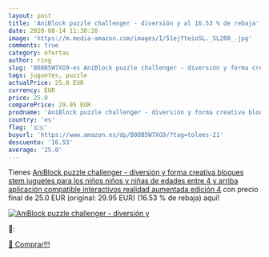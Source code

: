 ```yaml
---
layout: post
title: 'AniBlock puzzle challenger - diversión y al 16.53 % de rebaja'
date: 2020-08-14 11:30:28
image: 'https://m.media-amazon.com/images/I/51ejYteioSL._SL200_.jpg'
comments: true
category: ofertas
author: ring
slug: 'B08B5W7XG9-es AniBlock puzzle challenger - diversión y forma creativa...'
tags: juguetes, puzzle
actualPrice: 25.0 EUR
currency: EUR
price: 25.0
comparePrice: 29.95 EUR
prodname: 'AniBlock puzzle challenger - diversión y forma creativa bloques stem juguetes para los niños  niños y niñas  de edades entre 4 y arriba  aplicación compatible interactivos realidad aumentada edición 4'
country: 'es'
flag: '🇪🇸'
buyurl: 'https://www.amazon.es/dp/B08B5W7XG9/?tag=tolees-21'
descuento: '16.53'
average: '25.0'
---
```


Tienes [AniBlock puzzle challenger - diversión y forma creativa bloques stem juguetes para los niños  niños y niñas  de edades entre 4 y arriba  aplicación compatible interactivos realidad aumentada edición 4](https://www.amazon.es/dp/B08B5W7XG9/?tag=tolees-21) con precio final de  25.0 EUR (original: 29.95 EUR) (16.53 %  de rebaja) aqui!

[![AniBlock puzzle challenger - diversión y](https://m.media-amazon.com/images/I/51ejYteioSL._SL200_.jpg)](https://www.amazon.es/dp/B08B5W7XG9/?tag=tolees-21)

🔎:


[🛒 Comprar!!!](https://www.amazon.es/dp/B08B5W7XG9/?tag=tolees-21)
